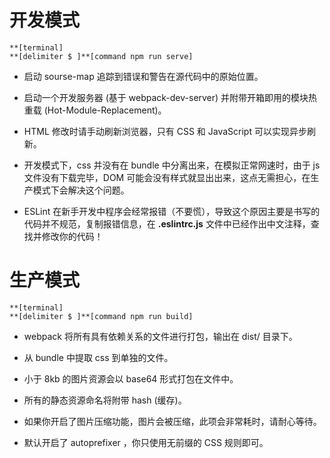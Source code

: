 # 开发模式

```
**[terminal]
**[delimiter $ ]**[command npm run serve]
```

- 启动 sourse-map 追踪到错误和警告在源代码中的原始位置。

- 启动一个开发服务器 (基于 webpack-dev-server) 并附带开箱即用的模块热重载 (Hot-Module-Replacement)。

- HTML 修改时请手动刷新浏览器，只有 CSS 和 JavaScript 可以实现异步刷新。

- 开发模式下，css 并没有在 bundle 中分离出来，在模拟正常网速时，由于 js 文件没有下载完毕，DOM 可能会没有样式就显出出来，这点无需担心，在生产模式下会解决这个问题。

- ESLint 在新手开发中程序会经常报错（不要慌），导致这个原因主要是书写的代码并不规范，复制报错信息，在 **.eslintrc.js** 文件中已经作出中文注释，查找并修改你的代码！

# 生产模式

```
**[terminal]
**[delimiter $ ]**[command npm run build]
```

- webpack 将所有具有依赖关系的文件进行打包，输出在 dist/ 目录下。

- 从 bundle 中提取 css 到单独的文件。

- 小于 8kb 的图片资源会以 base64 形式打包在文件中。

- 所有的静态资源命名将附带 hash (缓存)。

- 如果你开启了图片压缩功能，图片会被压缩，此项会非常耗时，请耐心等待。

- 默认开启了 autoprefixer ，你只使用无前缀的 CSS 规则即可。